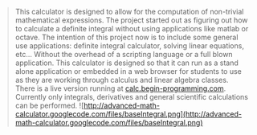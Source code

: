 > This calculator is designed to allow for the computation of non-trivial mathematical  expressions.  The project started out as figuring out how to calculate a definite integral without using applications like matlab or octave.  The intention of this project now is to include some general use applications: definite integral calculator, solving linear equations, etc... Without the overhead of a scripting language or a full blown application.  This calculator is designed so that it can run as a stand alone application or embedded in a web browser for students to use as they are working through calculus and linear algebra classes. There is a live version running at [calc.begin-programming.com](http://calc.begin-programming.com).  Currently only integrals, derivatives and general scientific calculations can be performed.
![http://advanced-math-calculator.googlecode.com/files/baseIntegral.png](http://advanced-math-calculator.googlecode.com/files/baseIntegral.png)